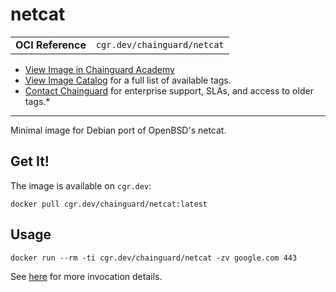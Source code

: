 <!--monopod:start-->
# netcat
| | |
| - | - |
| **OCI Reference** | `cgr.dev/chainguard/netcat` |


* [View Image in Chainguard Academy](https://edu.chainguard.dev/chainguard/chainguard-images/reference/netcat/overview/)
* [View Image Catalog](https://console.enforce.dev/images/catalog) for a full list of available tags.
* [Contact Chainguard](https://www.chainguard.dev/chainguard-images) for enterprise support, SLAs, and access to older tags.*

---
<!--monopod:end-->

<!--overview:start-->
Minimal image for Debian port of OpenBSD's netcat.
<!--overview:end-->

<!--getting:start-->
## Get It!
The image is available on `cgr.dev`:

```
docker pull cgr.dev/chainguard/netcat:latest
```
<!--getting:end-->

<!--body:start-->
## Usage

```
docker run --rm -ti cgr.dev/chainguard/netcat -zv google.com 443
```

See [here](https://manpages.debian.org/unstable/netcat-openbsd/nc.1.en.html) for more invocation details.
<!--body:end-->
